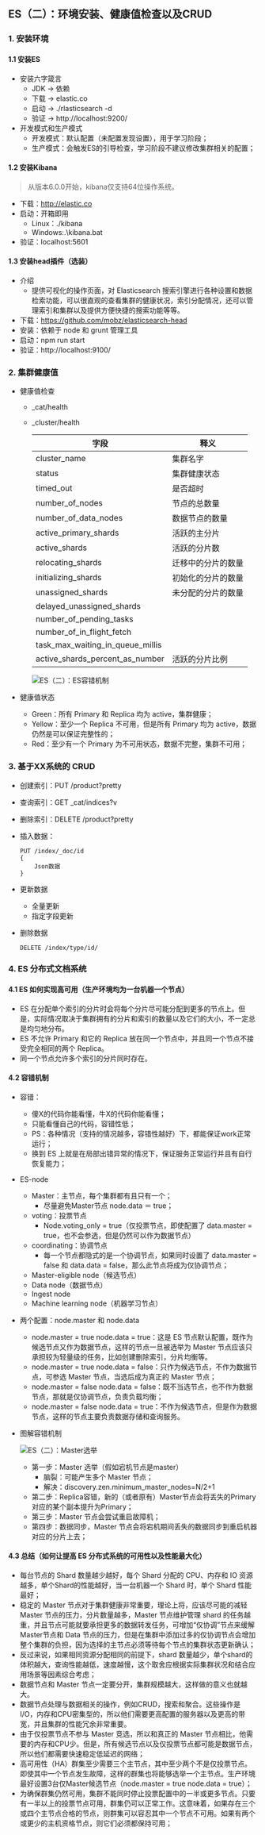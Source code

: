 ## ES（二）：环境安装、健康值检查以及CRUD

### 1. 安装环境

#### 1.1 安装ES
- 安装六字箴言
  - JDK -> 依赖
  - 下载 -> elastic.co
  - 启动 -> ./rlasticsearch -d
  - 验证 -> http://localhost:9200/
- 开发模式和生产模式
  - 开发模式：默认配置（未配置发现设置），用于学习阶段；
  - 生产模式：会触发ES的引导检查，学习阶段不建议修改集群相关的配置；

#### 1.2 安装Kibana
> 从版本6.0.0开始，kibana仅支持64位操作系统。

- 下载：http://elastic.co
- 启动：开箱即用
  - Linux：./kibana
  - Windows:.\kibana.bat
- 验证：localhost:5601

#### 1.3 安装head插件（选装）
- 介绍
  - 提供可视化的操作页面，对 Elasticsearch 搜索引擎进行各种设置和数据检索功能，可以很直观的查看集群的健康状况，索引分配情况，还可以管理索引和集群以及提供方便快捷的搜索功能等等。
- 下载：https://github.com/mobz/elasticsearch-head
- 安装：依赖于 node 和 grunt 管理工具
- 启动：npm run start
- 验证：http://localhost:9100/

### 2. 集群健康值
- 健康值检查
  - _cat/health
  - _cluster/health

    字段|释义
    ---|---
    cluster_name|集群名字
    status|集群健康状态
    timed_out|是否超时
    number_of_nodes|节点的总数量
    number_of_data_nodes|数据节点的数量
    active_primary_shards|活跃的主分片
    active_shards|活跃的分片数
    relocating_shards|迁移中的分片的数量
    initializing_shards|初始化的分片的数量
    unassigned_shards|未分配的分片的数量
    delayed_unassigned_shards|
    number_of_pending_tasks|
    number_of_in_flight_fetch|
    task_max_waiting_in_queue_millis|
    active_shards_percent_as_number|活跃的分片比例

    ![ES（二）：ES容错机制](./pics/ES（二）：ES容错机制.png)

- 健康值状态
  - Green：所有 Primary 和 Replica 均为 active，集群健康；
  - Yellow：至少一个 Replica 不可用，但是所有 Primary 均为 active，数据仍然是可以保证完整性的；
  - Red：至少有一个 Primary 为不可用状态，数据不完整，集群不可用；

### 3. 基于XX系统的 CRUD
- 创建索引：PUT /product?pretty
- 查询索引：GET _cat/indices?v
- 删除索引：DELETE /product?pretty
- 插入数据：

  ```
  PUT /index/_doc/id
  {
      Json数据
  }
  ```

- 更新数据
  - 全量更新
  - 指定字段更新
- 删除数据

  ```
  DELETE /index/type/id/
  ```

### 4. ES 分布式文档系统

#### 4.1 ES 如何实现高可用（生产环境均为一台机器一个节点）
- ES 在分配单个索引的分片时会将每个分片尽可能分配到更多的节点上。但是，实际情况取决于集群拥有的分片和索引的数量以及它们的大小，不一定总是均匀地分布。
- ES 不允许 Primary 和它的 Replica 放在同一个节点中，并且同一个节点不接受完全相同的两个 Replica。
- 同一个节点允许多个索引的分片同时存在。

#### 4.2 容错机制
- 容错：
  - 傻X的代码你能看懂，牛X的代码你能看懂；
  - 只能看懂自己的代码，容错性低；
  - PS：各种情况（支持的情况越多，容错性越好）下，都能保证work正常运行；
  - 换到 ES 上就是在局部出错异常的情况下，保证服务正常运行并且有自行恢复能力；
- ES-node
  - Master：主节点，每个集群都有且只有一个；
    - 尽量避免Master节点 node.data ＝ true；
  - voting：投票节点
    - Node.voting_only = true（仅投票节点，即使配置了 data.master = true，也不会参选，但是仍然可以作为数据节点）
  - coordinating：协调节点
    - 每一个节点都隐式的是一个协调节点，如果同时设置了 data.master = false 和 data.data = false，那么此节点将成为仅协调节点；
  - Master-eligible node（候选节点）
  - Data node（数据节点）
  - Ingest node
  - Machine learning node（机器学习节点）
- 两个配置：node.master 和 node.data
  - node.master = true  node.data = true：这是 ES 节点默认配置，既作为候选节点又作为数据节点，这样的节点一旦被选举为 Master 节点应该只承担较为轻量级的任务，比如创建删除索引，分片均衡等。
  - node.master = true node.data = false：只作为候选节点，不作为数据节点，可参选 Master 节点，当选后成为真正的 Master 节点；
  - node.master = false  node.data = false：既不当选节点，也不作为数据节点，那就是仅协调节点，负责负载均衡；
  - node.master = false  node.data = true：不作为候选节点，但是作为数据节点，这样的节点主要负责数据存储和查询服务。
- 图解容错机制

  ![ES（二）：Master选举](./pics/ES（二）：Master选举.png)

  - 第一步：Master 选举（假如宕机节点是master）
    - 脑裂：可能产生多个 Master 节点；
    - 解决：discovery.zen.minimum_master_nodes=N/2+1
  - 第二步：Replica容错，新的（或者原有）Master节点会将丢失的Primary对应的某个副本提升为Primary；
  - 第三步：Master 节点会尝试重启故障机；
  - 第四步：数据同步，Master 节点会将宕机期间丢失的数据同步到重启机器对应的分片上去；

#### 4.3 总结（如何让提高 ES 分布式系统的可用性以及性能最大化）
- 每台节点的 Shard 数量越少越好，每个 Shard 分配的 CPU、内存和 IO 资源越多，单个Shard的性能越好，当一台机器一个 Shard 时，单个 Shard 性能最好；
- 稳定的 Master 节点对于集群健康非常重要，理论上将，应该尽可能的减轻 Master 节点的压力，分片数量越多，Master 节点维护管理 shard 的任务越重，并且节点可能就要承担更多的数据转发任务，可增加“仅协调”节点来缓解 Master节点和 Data 节点的压力，但是在集群中添加过多的仅协调节点会增加整个集群的负担，因为选择的主节点必须等待每个节点的集群状态更新确认；
- 反过来说，如果相同资源分配相同的前提下，shard 数量越少，单个shard的体积越大，查询性能越低，速度越慢，这个取舍应根据实际集群状况和结合应用场景等因素综合考虑；
- 数据节点和 Master 节点一定要分开，集群规模越大，这样做的意义也就越大。
- 数据节点处理与数据相关的操作，例如CRUD，搜索和聚合。这些操作是 I/O，内存和CPU密集型的，所以他们需要更高配置的服务器以及更高的带宽，并且集群的性能冗余非常重要。
- 由于仅投票节点不参与 Master 竞选，所以和真正的 Master 节点相比，他需要的内存和CPU少。但是，所有候选节点以及仅投票节点都可能是数据节点，所以他们都需要快速稳定低延迟的网络；
- 高可用性（HA）群集至少需要三个主节点，其中至少两个不是仅投票节点。即使其中一个节点发生故障，这样的群集也将能够选举一个主节点。生产环境最好设置3台仅Master候选节点（node.master = true	 node.data = true）；
- 为确保群集仍然可用，集群不能同时停止投票配置中的一半或更多节点。只要有一半以上的投票节点可用，群集仍可以正常工作。这意味着，如果存在三个或四个主节点合格的节点，则群集可以容忍其中一个节点不可用。如果有两个或更少的主机资格节点，则它们必须都保持可用；
